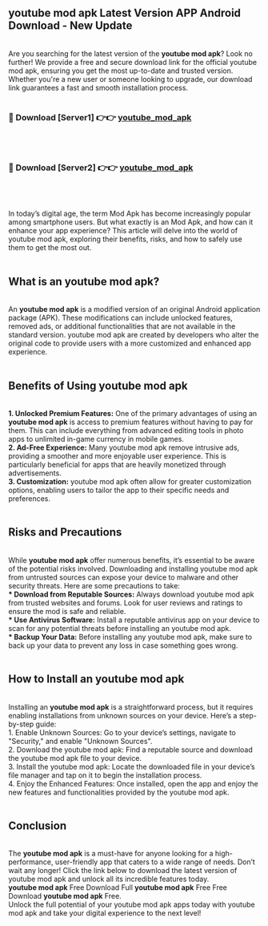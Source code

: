 ## youtube mod apk Latest Version APP Android Download - New Update
<br>
Are you searching for the latest version of the <strong>youtube mod apk</strong>? Look no further! We provide a free and secure download link for the official youtube mod apk, ensuring you get the most up-to-date and trusted version. Whether you're a new user or someone looking to upgrade, our download link guarantees a fast and smooth installation process.
<br>
<br>
<h3>🔴 Download [Server1] 👉👉 <a href="https://modyolo.store/youtube+mod+apk">youtube_mod_apk</a></h3><br>
<br>
<h3>🔴 Download [Server2] 👉👉 <a href="https://modyolo.store/youtube+mod+apk">youtube_mod_apk</a></h3><br>
<br>
<br>
In today’s digital age, the term Mod Apk has become increasingly popular among smartphone users. But what exactly is an Mod Apk, and how can it enhance your app experience? This article will delve into the world of youtube mod apk, exploring their benefits, risks, and how to safely use them to get the most out.
<br>
<br>
<h2>What is an youtube mod apk?</h2>
<br>
An <strong>youtube mod apk</strong> is a modified version of an original Android application package (APK). These modifications can include unlocked features, removed ads, or additional functionalities that are not available in the standard version. youtube mod apk are created by developers who alter the original code to provide users with a more customized and enhanced app experience.
<br>
<br>
<h2>Benefits of Using youtube mod apk</h2>
<br>
<strong> 1. Unlocked Premium Features:</strong> One of the primary advantages of using an <strong>youtube mod apk</strong> is access to premium features without having to pay for them. This can include everything from advanced editing tools in photo apps to unlimited in-game currency in mobile games.
<br>
<strong> 2. Ad-Free Experience:</strong> Many youtube mod apk remove intrusive ads, providing a smoother and more enjoyable user experience. This is particularly beneficial for apps that are heavily monetized through advertisements.
<br>
<strong> 3. Customization:</strong> youtube mod apk often allow for greater customization options, enabling users to tailor the app to their specific needs and preferences.
<br>
<br>
<h2>Risks and Precautions</h2>
<br>
While <strong>youtube mod apk</strong> offer numerous benefits, it’s essential to be aware of the potential risks involved. Downloading and installing youtube mod apk from untrusted sources can expose your device to malware and other security threats. Here are some precautions to take:
<br>
<strong> * Download from Reputable Sources:</strong> Always download youtube mod apk from trusted websites and forums. Look for user reviews and ratings to ensure the mod is safe and reliable.
<br>
<strong> * Use Antivirus Software:</strong> Install a reputable antivirus app on your device to scan for any potential threats before installing an youtube mod apk.
<br>
<strong> * Backup Your Data:</strong> Before installing any youtube mod apk, make sure to back up your data to prevent any loss in case something goes wrong.
<br>
<br>
<h2>How to Install an youtube mod apk</h2>
<br>
Installing an <strong>youtube mod apk</strong> is a straightforward process, but it requires enabling installations from unknown sources on your device. Here’s a step-by-step guide:
<br>
 1. Enable Unknown Sources: Go to your device’s settings, navigate to "Security," and enable "Unknown Sources".
<br>
 2. Download the youtube mod apk: Find a reputable source and download the youtube mod apk file to your device.
<br>
 3. Install the youtube mod apk: Locate the downloaded file in your device’s file manager and tap on it to begin the installation process.
<br>
 4. Enjoy the Enhanced Features: Once installed, open the app and enjoy the new features and functionalities provided by the youtube mod apk.
<br>
<br>
<h2><strong>Conclusion</strong></h2>
<br>
The <strong>youtube mod apk</strong> is a must-have for anyone looking for a high-performance, user-friendly app that caters to a wide range of needs. Don’t wait any longer! Click the link below to download the latest version of youtube mod apk and unlock all its incredible features today.
<br>
<strong>youtube mod apk</strong> Free Download Full <strong>youtube mod apk</strong> Free Free Download <strong>youtube mod apk</strong> Free.
<br>
Unlock the full potential of your youtube mod apk apps today with youtube mod apk and take your digital experience to the next level!